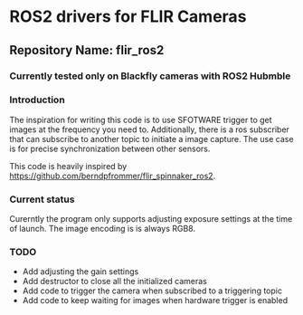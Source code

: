 # ROS2 drivers for FLIR Cameras
## Repository Name: flir_ros2
### Currently tested only on Blackfly cameras with ROS2 Hubmble

### Introduction
The inspiration for writing this code is to use SFOTWARE trigger to get images at the frequency you need to.
Additionally, there is a ros subscriber that can subscribe to another topic to initiate a image capture. The use case is for
precise synchronization between other sensors. 

This code is heavily inspired by https://github.com/berndpfrommer/flir_spinnaker_ros2.

### Current status
Curerntly the program only supports adjusting exposure settings at the time of launch. The image encoding is is always RGB8.

###  TODO
* Add adjusting the gain settings
* Add destructor to close all the initialized cameras 
* Add code to trigger the camera when subscribed to a triggering topic
* Add code to keep waiting for images when hardware trigger is enabled

